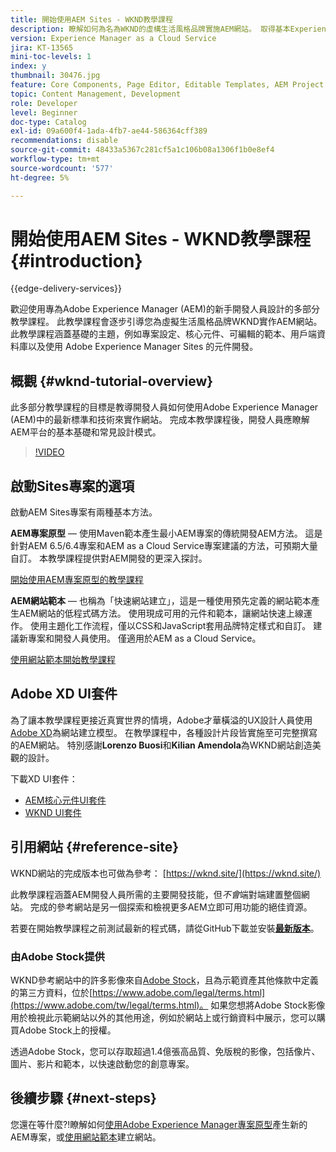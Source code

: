 ```yaml
---
title: 開始使用AEM Sites - WKND教學課程
description: 瞭解如何為名為WKND的虛構生活風格品牌實施AEM網站。 取得基本Experience Manager主題的逐步解說，例如專案設定、maven原型、核心元件、可編輯的範本、使用者端程式庫和元件開發。
version: Experience Manager as a Cloud Service
jira: KT-13565
mini-toc-levels: 1
index: y
thumbnail: 30476.jpg
feature: Core Components, Page Editor, Editable Templates, AEM Project Archetype
topic: Content Management, Development
role: Developer
level: Beginner
doc-type: Catalog
exl-id: 09a600f4-1ada-4fb7-ae44-586364cff389
recommendations: disable
source-git-commit: 48433a5367c281cf5a1c106b08a1306f1b0e8ef4
workflow-type: tm+mt
source-wordcount: '577'
ht-degree: 5%

---
```


# 開始使用AEM Sites - WKND教學課程 {#introduction}

{{edge-delivery-services}}

歡迎使用專為Adobe Experience Manager (AEM)的新手開發人員設計的多部分教學課程。 此教學課程會逐步引導您為虛擬生活風格品牌WKND實作AEM網站。 此教學課程涵蓋基礎的主題，例如專案設定、核心元件、可編輯的範本、用戶端資料庫以及使用 Adobe Experience Manager Sites 的元件開發。

## 概觀 {#wknd-tutorial-overview}

此多部分教學課程的目標是教導開發人員如何使用Adobe Experience Manager (AEM)中的最新標準和技術來實作網站。 完成本教學課程後，開發人員應瞭解AEM平台的基本基礎和常見設計模式。

>[!VIDEO](https://video.tv.adobe.com/v/30476?quality=12&learn=on)

## 啟動Sites專案的選項

啟動AEM Sites專案有兩種基本方法。

**AEM專案原型** — 使用Maven範本產生最小AEM專案的傳統開發AEM方法。 這是針對AEM 6.5/6.4專案和AEM as a Cloud Service專案建議的方法，可預期大量自訂。 本教學課程提供對AEM開發的更深入探討。

[開始使用AEM專案原型的教學課程](./project-archetype/overview.md)

**AEM網站範本** — 也稱為「快速網站建立」，這是一種使用預先定義的網站範本產生AEM網站的低程式碼方法。 使用現成可用的元件和範本，讓網站快速上線運作。 使用主題化工作流程，僅以CSS和JavaScript套用品牌特定樣式和自訂。 建議新專案和開發人員使用。 僅適用於AEM as a Cloud Service。

[使用網站範本開始教學課程](./site-template/create-site.md)

## Adobe XD UI套件

為了讓本教學課程更接近真實世界的情境，Adobe才華橫溢的UX設計人員使用[Adobe XD](https://www.adobe.com/products/xd.html)為網站建立模型。 在教學課程中，各種設計片段皆實施至可完整撰寫的AEM網站。 特別感謝&#x200B;**Lorenzo Buosi**&#x200B;和&#x200B;**Kilian Amendola**&#x200B;為WKND網站創造美觀的設計。

下載XD UI套件：

* [AEM核心元件UI套件](assets/overview/AEM-CoreComponents-UI-Kit.xd)
* [WKND UI套件](https://github.com/adobe/aem-guides-wknd/releases/download/aem-guides-wknd-0.0.2/AEM_UI-kit-WKND.xd)

## 引用網站 {#reference-site}

WKND網站的完成版本也可做為參考： [https://wknd.site/](https://wknd.site/)

此教學課程涵蓋AEM開發人員所需的主要開發技能，但&#x200B;*不會*&#x200B;端對端建置整個網站。 完成的參考網站是另一個探索和檢視更多AEM立即可用功能的絕佳資源。

若要在開始教學課程之前測試最新的程式碼，請從GitHub下載並安裝&#x200B;**[最新版本](https://github.com/adobe/aem-guides-wknd/releases/latest)**。

### 由Adobe Stock提供

WKND參考網站中的許多影像來自[Adobe Stock](https://stock.adobe.com/)，且為示範資產其他條款中定義的第三方資料，位於[https://www.adobe.com/legal/terms.html](https://www.adobe.com/tw/legal/terms.html)。 如果您想將Adobe Stock影像用於檢視此示範網站以外的其他用途，例如於網站上或行銷資料中展示，您可以購買Adobe Stock上的授權。

透過Adobe Stock，您可以存取超過1.4億張高品質、免版稅的影像，包括像片、圖片、影片和範本，以快速啟動您的創意專案。

## 後續步驟 {#next-steps}

您還在等什麼?!瞭解如何[使用Adobe Experience Manager專案原型](./project-archetype/overview.md)產生新的AEM專案，或[使用網站範本](./site-template/create-site.md)建立網站。
